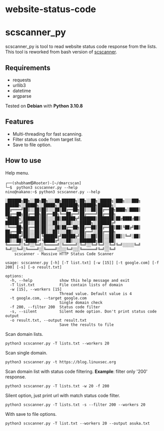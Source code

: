 # website-status-code
# scscanner_py
scscanner_py is tool to read website status code response from the lists. This tool is reworked from bash version of [scscanner](https://github.com/yuyudhn/scscanner).

## Requirements
- requests
- urllib3
- datetime
- argparse

Tested on **Debian** with **Python 3.10.8**

## Features
- Multi-threading for fast scanning.
- Filter status code from target list.
- Save to file option.

## How to use
Help menu.
```
┌──(shubham㉿Rooter)-[~/dmarcscan]
└─$  python3 scscanner.py --help
nino@nakano:~$ python3 scscanner.py --help

░██████╗██╗░░██╗██╗░░░██╗██████╗░██╗░░██╗░█████╗░███╗░░░███╗  ██████╗░░█████╗░░█████╗░████████╗███████╗██████╗░
██╔════╝██║░░██║██║░░░██║██╔══██╗██║░░██║██╔══██╗████╗░████║  ██╔══██╗██╔══██╗██╔══██╗╚══██╔══╝██╔════╝██╔══██╗
╚█████╗░███████║██║░░░██║██████╦╝███████║███████║██╔████╔██║  ██████╔╝██║░░██║██║░░██║░░░██║░░░█████╗░░██████╔╝
░╚═══██╗██╔══██║██║░░░██║██╔══██╗██╔══██║██╔══██║██║╚██╔╝██║  ██╔══██╗██║░░██║██║░░██║░░░██║░░░██╔══╝░░██╔══██╗
██████╔╝██║░░██║╚██████╔╝██████╦╝██║░░██║██║░░██║██║░╚═╝░██║  ██║░░██║╚█████╔╝╚█████╔╝░░░██║░░░███████╗██║░░██║
╚═════╝░╚═╝░░╚═╝░╚═════╝░╚═════╝░╚═╝░░╚═╝╚═╝░░╚═╝╚═╝░░░░░╚═╝  ╚═╝░░╚═╝░╚════╝░░╚════╝░░░░╚═╝░░░╚══════╝╚═╝░░╚═╝ 
    scscanner - Massive HTTP Status Code Scanner
    
usage: scscanner.py [-h] [-T list.txt] [-w [15]] [-t google.com] [-f 200] [-s] [-o result.txt]

options:
  -h, --help            show this help message and exit
  -T list.txt           File contain lists of domain
  -w [15], --workers [15]
                        Thread value. Default value is 4
  -t google.com, --target google.com
                        Single domain check
  -f 200, --filter 200  Status code filter
  -s, --silent          Silent mode option. Don't print status code output
  -o result.txt, --output result.txt
                        Save the results to file
```
Scan domain lists.
```
python3 scscanner.py -T lists.txt --workers 20
```
Scan single domain.
```
python3 scscanner.py -t https://blog.linuxsec.org
```
Scan domain list with status code filtering.
**Example**: filter only '200' response.
```
python3 scscanner.py -T lists.txt -w 20 -f 200
```
Silent option, just print url with match status code filter.
```
python3 scscanner.py -T lists.txt -s --filter 200 --workers 20
```
With save to file options.
```
python3 scscanner.py -T list.txt --workers 20 --output asuka.txt
```

